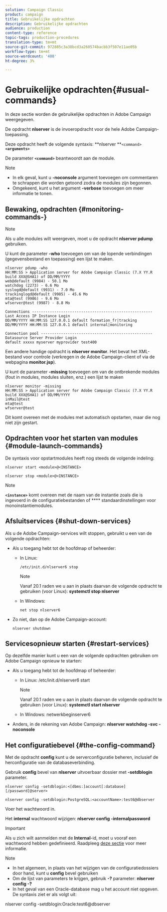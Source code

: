 ```yaml
---
solution: Campaign Classic
product: campaign
title: Gebruikelijke opdrachten
description: Gebruikelijke opdrachten
audience: production
content-type: reference
topic-tags: production-procedures
translation-type: tm+mt
source-git-commit: 972885c3a38bcd3a260574bacbb3f507e11ae05b
workflow-type: tm+mt
source-wordcount: '408'
ht-degree: 3%

---
```



# Gebruikelijke opdrachten{#usual-commands}

In deze sectie worden de gebruikelijke opdrachten in Adobe Campaign weergegeven.

De opdracht **nlserver** is de invoeropdracht voor de hele Adobe Campaign-toepassing.

Deze opdracht heeft de volgende syntaxis: **nlserver **`<command>`****`<arguments>`****

De parameter **`<command>`** beantwoordt aan de module.

>[!NOTE]
>
>* In elk geval, kunt u **-noconsole** argument toevoegen om commentaren te schrappen die worden getoond zodra de modules zijn begonnen.
>* Omgekeerd, kunt u het argument **-verbose** toevoegen om meer informatie te tonen.
>



## Bewaking, opdrachten {#monitoring-commands-}

>[!NOTE]
>
>Als u alle modules wilt weergeven, moet u de opdracht **nlserver pdump** gebruiken.

U kunt de parameter **-who** toevoegen om van de lopende verbindingen (gegevensbestand en toepassing) een lijst te maken.

```
nlserver pdump -who
HH:MM:SS > Application server for Adobe Campaign Classic (7.X YY.R build XXX@SHA1) of DD/MM/YYYY
web@default (9984) - 50.1 Mo
watchdog (2273) - 6.6 Mo
syslogd@default (9931) - 7.0 Mo
trackinglogd@default (9985) - 45.6 Mo
mta@test (9986) - 9.6 Mo
wfserver@test (9987) - 8.8 Mo

Connections ------------------------------------------------------
Last Access IP Instance Login 
DD/MM/YYYY HH:MM:SS 127.0.0.1 default formation_fr|tracking
DD/MM/YYYY HH:MM:SS 127.0.0.1 default internal|monitoring

Connection pool --------------------------------------------------
Datasource Server Provider Login 
default xxxxx myserver myprovider test400
```

Een andere handige opdracht is **nlserver monitor**. Het bevat het XML-bestand voor controle (verkregen in de Adobe Campaign-client of via de webpagina **monitor.jsp**).

U kunt de parameter **-missing** toevoegen om van de ontbrekende modules (fout in modules, modules sluiten, enz.) een lijst te maken

```
nlserver monitor -missing
HH:MM:SS > Application server for Adobe Campaign Classic (7.X YY.R build XXX@SHA1) of DD/MM/YYYY
inMail@test
mta@test
wfserver@test
```

Dit komt overeen met de modules met automatisch opstarten, maar die nog niet zijn gestart.

## Opdrachten voor het starten van modules {#module-launch-commands}

De syntaxis voor opstartmodules heeft nog steeds de volgende indeling:

```
nlserver start <module>@<INSTANCE>
```

```
nlserver stop <module>@<INSTANCE>
```

>[!NOTE]
>
>**`<instance>`** komt overeen met de naam van de instantie zoals die is ingevoerd in de configuratiebestanden of  **** standaardinstellingen voor monoinstantiemodules.

## Afsluitservices {#shut-down-services}

Als u de Adobe Campaign-services wilt stoppen, gebruikt u een van de volgende opdrachten:

* Als u toegang hebt tot de hoofdmap of beheerder:

   * In Linux:

      ```
      /etc/init.d/nlserver6 stop
      ```

      >[!NOTE]
      >
      >Vanaf 20.1 raden we u aan in plaats daarvan de volgende opdracht te gebruiken (voor Linux): **systemctl stop nlserver**

   * In Windows:

      ```
      net stop nlserver6
      ```

* Zo niet, dan op de Adobe Campaign-account:

   ```
   nlserver shutdown 
   ```

## Servicesopnieuw starten {#restart-services}

Op dezelfde manier kunt u een van de volgende opdrachten gebruiken om Adobe Campaign opnieuw te starten:

* Als u toegang hebt tot de hoofdmap of beheerder:

   * In Linux: /etc/init.d/nlserver6 start

      >[!NOTE]
      >
      >Vanaf 20.1 raden we u aan in plaats daarvan de volgende opdracht te gebruiken (voor Linux): **systemctl start nlserver**

   * In Windows: netwerkbeginserver6

* Anders, in de rekening van Adobe Campaign: **nlserver watchdog -svc -noconsole**

## Het configuratiebevel {#the-config-command}

Met de opdracht **config** kunt u de serverconfiguratie beheren, inclusief de herconfiguratie van de databaseverbinding.

Gebruik **config** bevel van **nlserver** uitvoerbaar dossier met **-setdblogin** parameter.

```
nlserver config -setdblogin:<[dbms:]account[:database][/password]@server>
```

```
nlserver config -setdblogin:PostgreSQL:<accountName>:test6@dbserver
```

Voer het wachtwoord in.

Het **internal** wachtwoord wijzigen: **nlserver config -internalpassword**

>[!IMPORTANT]
>
>Als u zich wilt aanmelden met de **Internal**-id, moet u vooraf een wachtwoord hebben gedefinieerd. Raadpleeg [deze sectie](../../installation/using/campaign-server-configuration.md#internal-identifier) voor meer informatie.

>[!NOTE]
>
>* In het algemeen, in plaats van het wijzigen van de configuratiedossiers door hand, kunt u **config** bevel gebruiken
>* Om de lijst van parameters te krijgen, gebruik **-?** parameter:  **nlserver config -?**
>* In het geval van een Oracle-database mag u het account niet opgeven. De syntaxis ziet er als volgt uit:
>
>  nlserver config -setdblogin:Oracle:test6@dbserver

